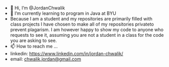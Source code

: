- 👋 Hi, I’m @JordanChwalik
- 🌱 I’m currently learning to program in Java at BYU
- Because I am a student and my repositories are primarily filled with class projects I have chosen to make all of my repositories privateto prevent plagarism.
I am however happy to show my code to anyone who requests to see it, assuming you are not a student in a class for the code you are asking to see.
- 📫 How to reach me ...
- linkedin: https://www.linkedin.com/in/jordan-chwalik/
- email: chwalik.jordan@gmail.com

<!---
JordanChwalik/JordanChwalik is a ✨ special ✨ repository because its `README.md` (this file) appears on your GitHub profile.
You can click the Preview link to take a look at your changes.
--->
